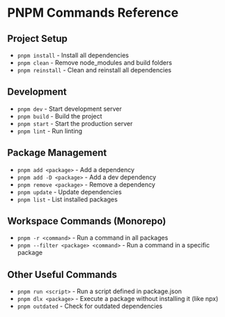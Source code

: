 # PNPM Commands Reference

## Project Setup

- `pnpm install` - Install all dependencies
- `pnpm clean` - Remove node_modules and build folders
- `pnpm reinstall` - Clean and reinstall all dependencies

## Development

- `pnpm dev` - Start development server
- `pnpm build` - Build the project
- `pnpm start` - Start the production server
- `pnpm lint` - Run linting

## Package Management

- `pnpm add <package>` - Add a dependency
- `pnpm add -D <package>` - Add a dev dependency
- `pnpm remove <package>` - Remove a dependency
- `pnpm update` - Update dependencies
- `pnpm list` - List installed packages

## Workspace Commands (Monorepo)

- `pnpm -r <command>` - Run a command in all packages
- `pnpm --filter <package> <command>` - Run a command in a specific package

## Other Useful Commands

- `pnpm run <script>` - Run a script defined in package.json
- `pnpm dlx <package>` - Execute a package without installing it (like npx)
- `pnpm outdated` - Check for outdated dependencies
